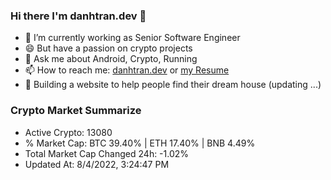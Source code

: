 ### Hi there I'm danhtran.dev 👋

- 🔭 I’m currently working as Senior Software Engineer
- 😄 But have a passion on crypto projects
- 💬 Ask me about Android, Crypto, Running 
- 📫 How to reach me: <a href="https://danhtran.dev" target="_blank">danhtran.dev</a> or <a href="Developer-Resume.pdf" target="_blank">my Resume</a>
- 🌱 Building a website to help people find their dream house (updating ...)

### Crypto Market Summarize
- Active Crypto: 13080
- % Market Cap: BTC 39.40% | ETH 17.40% | BNB 4.49%
- Total Market Cap Changed 24h: -1.02%
- Updated At: 8/4/2022, 3:24:47 PM
